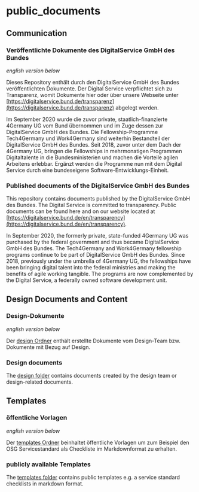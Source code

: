 # public_documents

## Communication

### Veröffentlichte Dokumente des DigitalService GmbH des Bundes

_english version below_

Dieses Repository enthält durch den DigitalService GmbH des Bundes veröffentlichten Dokumente. Der Digital Service verpflichtet sich zu Transparenz, womit Dokumente hier oder über unsere Webseite unter [https://digitalservice.bund.de/transparenz](https://digitalservice.bund.de/transparenz) abgelegt werden.

Im September 2020 wurde die zuvor private, staatlich-finanzierte 4Germany UG vom Bund übernommen und im Zuge dessen zur DigitalService GmbH des Bundes. Die Fellowship-Programme Tech4Germany und Work4Germany sind weiterhin Bestandteil der DigitalService GmbH des Bundes. Seit 2018, zuvor unter dem Dach der 4Germany UG, bringen die Fellowships in mehrmonatigen Programmen Digitaltalente in die Bundesministerien und machen die Vorteile agilen Arbeitens erlebbar. Ergänzt werden die Programme nun mit dem Digital Service durch eine bundeseigene Software-Entwicklungs-Einheit.

### Published documents of the DigitalService GmbH des Bundes

This repository contains documents published by the DigitalService GmbH des Bundes. The Digital Service is committed to transparency. Public documents can be found here and on our website located at [https://digitalservice.bund.de/en/transparency](https://digitalservice.bund.de/en/transparency).

In September 2020, the formerly private, state-funded 4Germany UG was purchased by the federal government and thus became DigitalService GmbH des Bundes. The Tech4Germany and Work4Germany fellowship programs continue to be part of DigitalService GmbH des Bundes. Since 2018, previously under the umbrella of 4Germany UG, the fellowships have been bringing digital talent into the federal ministries and making the benefits of agile working tangible. The programs are now complemented by the Digital Service, a federally owned software development unit.

## Design Documents and Content

### Design-Dokumente

_english version below_

Der [design Ordner](./design/) enthält erstellte Dokumente vom Design-Team bzw. Dokumente mit Bezug auf Design.

### Design documents

The [design folder](./design/) contains documents created by the design team or design-related documents.

## Templates

### öffentliche Vorlagen

_english version below_

Der [templates Ordner](./templates/) beinhaltet öffentliche Vorlagen um zum Beispiel den OSG Servicestandard als Checkliste im Markdownformat zu erhalten.

### publicly available Templates

The [templates folder](./templates/) contains public templates e.g. a service standard checklists in markdown format.
